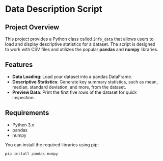 # Data Description Script

## Project Overview

This project provides a Python class called `info_data` that allows users to load and display descriptive statistics for a dataset. The script is designed to work with CSV files and utilizes the popular **pandas** and **numpy** libraries.

## Features

- **Data Loading**: Load your dataset into a pandas DataFrame.
- **Descriptive Statistics**: Generate key summary statistics, such as mean, median, standard deviation, and more, from the dataset.
- **Preview Data**: Print the first five rows of the dataset for quick inspection.

## Requirements

- Python 3.x
- pandas
- numpy

You can install the required libraries using pip:

```bash
pip install pandas numpy
